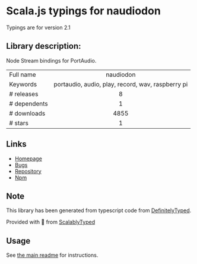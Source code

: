 
# Scala.js typings for naudiodon

Typings are for version 2.1

## Library description:
Node Stream bindings for PortAudio.

|                    |                 |
| ------------------ | :-------------: |
| Full name          | naudiodon |
| Keywords           | portaudio, audio, play, record, wav, raspberry pi |
| # releases         | 8 |
| # dependents       | 1 |
| # downloads        | 4855 |
| # stars            | 1 |

## Links
- [Homepage](https://github.com/Streampunk/naudiodon#readme)
- [Bugs](https://github.com/Streampunk/naudiodon/issues)
- [Repository](https://github.com/Streampunk/naudiodon)
- [Npm](https://www.npmjs.com/package/naudiodon)
    


## Note
This library has been generated from typescript code from [DefinitelyTyped](https://definitelytyped.org).

Provided with :purple_heart: from [ScalablyTyped](https://github.com/oyvindberg/ScalablyTyped)

## Usage
See [the main readme](../../readme.md) for instructions.


